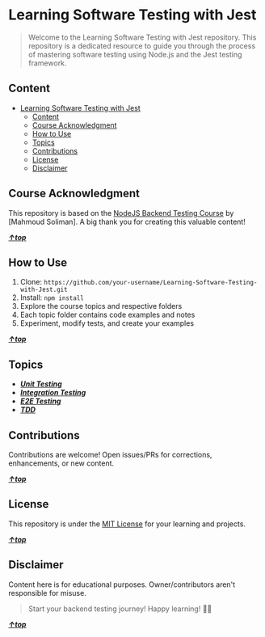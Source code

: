 # Learning Software Testing with Jest

> Welcome to the Learning Software Testing with Jest repository. This repository is a dedicated resource to guide you through the process of mastering software testing using Node.js and the Jest testing framework.

## Content

<!-- TOC -->

-   [Learning Software Testing with Jest](#learning-software-testing-with-jest)
    -   [Content](#content)
    -   [Course Acknowledgment](#course-acknowledgment)
    -   [How to Use](#how-to-use)
    -   [Topics](#topics)
    -   [Contributions](#contributions)
    -   [License](#license)
    -   [Disclaimer](#disclaimer)

<!-- /TOC -->

## Course Acknowledgment

This repository is based on the [NodeJS Backend Testing Course](https://youtube.com/playlist?list=PLzNfs-3kBUJllCa8_6pLYDMnIlg6Lfvu4) by [Mahmoud Soliman]. A big thank you for creating this valuable content!

**_[&uarr;top](#content)_**

## How to Use

1. Clone: `https://github.com/your-username/Learning-Software-Testing-with-Jest.git`
2. Install: `npm install`
3. Explore the course topics and respective folders
4. Each topic folder contains code examples and notes
5. Experiment, modify tests, and create your examples

**_[&uarr;top](#content)_**

## Topics

-   **_[Unit Testing](./unit-testing/)_**
-   **_[Integration Testing](./integration-testing/)_**
-   **_[E2E Testing](./E2E-testing/)_**
-   **_[TDD](./TDD/)_**

## Contributions

Contributions are welcome! Open issues/PRs for corrections, enhancements, or new content.

**_[&uarr;top](#content)_**

## License

This repository is under the [MIT License](LICENSE) for your learning and projects.

**_[&uarr;top](#content)_**

## Disclaimer

Content here is for educational purposes. Owner/contributors aren't responsible for misuse.

> Start your backend testing journey! Happy learning! 🚀🧪

**_[&uarr;top](#content)_**
